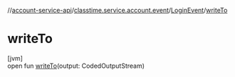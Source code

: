 //[account-service-api](../../../index.md)/[classtime.service.account.event](../index.md)/[LoginEvent](index.md)/[writeTo](write-to.md)

# writeTo

[jvm]\
open fun [writeTo](write-to.md)(output: CodedOutputStream)
